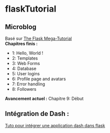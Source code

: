 # flaskTutorial
## Microblog
Basé sur [The Flask Mega-Tutorial](https://blog.miguelgrinberg.com/post/the-flask-mega-tutorial-part-i-hello-world)  
**Chapitres finis :** 
- 1: Hello, World !
- 2: Templates
- 3: Web Forms
- 4: Database
- 5: User logins
- 6: Profile page and avatars
- 7: Error handling
- 8: Followers

**Avancement actuel :** Chapitre 9: Début

## Intégration de Dash :
[Tuto pour intégrer une application dash dans flask](https://medium.com/@olegkomarov_77860/how-to-embed-a-dash-app-into-an-existing-flask-app-ea05d7a2210b)